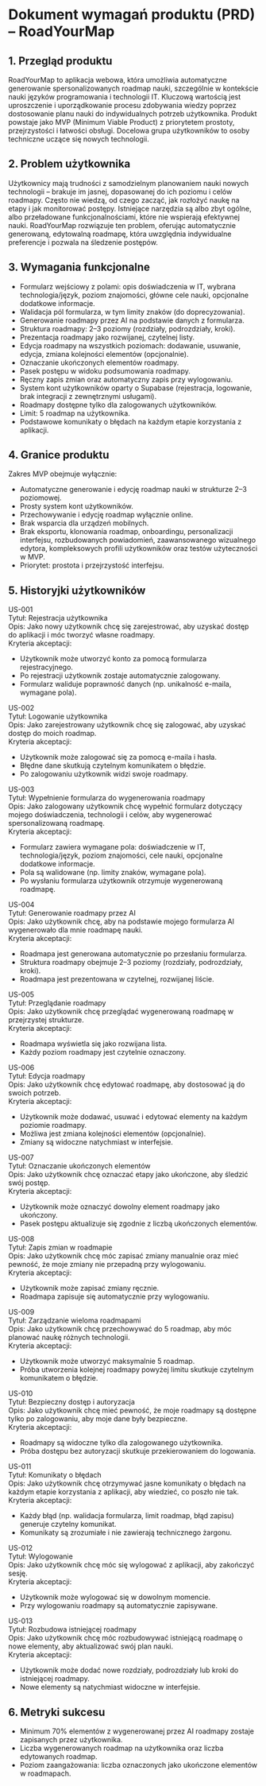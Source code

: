 # Dokument wymagań produktu (PRD) – RoadYourMap

## 1. Przegląd produktu

RoadYourMap to aplikacja webowa, która umożliwia automatyczne generowanie spersonalizowanych roadmap nauki, szczególnie w kontekście nauki języków programowania i technologii IT. Kluczową wartością jest uproszczenie i uporządkowanie procesu zdobywania wiedzy poprzez dostosowanie planu nauki do indywidualnych potrzeb użytkownika. Produkt powstaje jako MVP (Minimum Viable Product) z priorytetem prostoty, przejrzystości i łatwości obsługi. Docelowa grupa użytkowników to osoby techniczne uczące się nowych technologii.

## 2. Problem użytkownika

Użytkownicy mają trudności z samodzielnym planowaniem nauki nowych technologii – brakuje im jasnej, dopasowanej do ich poziomu i celów roadmapy. Często nie wiedzą, od czego zacząć, jak rozłożyć naukę na etapy i jak monitorować postępy. Istniejące narzędzia są albo zbyt ogólne, albo przeładowane funkcjonalnościami, które nie wspierają efektywnej nauki. RoadYourMap rozwiązuje ten problem, oferując automatycznie generowaną, edytowalną roadmapę, która uwzględnia indywidualne preferencje i pozwala na śledzenie postępów.

## 3. Wymagania funkcjonalne

- Formularz wejściowy z polami: opis doświadczenia w IT, wybrana technologia/język, poziom znajomości, główne cele nauki, opcjonalne dodatkowe informacje.
- Walidacja pól formularza, w tym limity znaków (do doprecyzowania).
- Generowanie roadmapy przez AI na podstawie danych z formularza.
- Struktura roadmapy: 2–3 poziomy (rozdziały, podrozdziały, kroki).
- Prezentacja roadmapy jako rozwijanej, czytelnej listy.
- Edycja roadmapy na wszystkich poziomach: dodawanie, usuwanie, edycja, zmiana kolejności elementów (opcjonalnie).
- Oznaczanie ukończonych elementów roadmapy.
- Pasek postępu w widoku podsumowania roadmapy.
- Ręczny zapis zmian oraz automatyczny zapis przy wylogowaniu.
- System kont użytkowników oparty o Supabase (rejestracja, logowanie, brak integracji z zewnętrznymi usługami).
- Roadmapy dostępne tylko dla zalogowanych użytkowników.
- Limit: 5 roadmap na użytkownika.
- Podstawowe komunikaty o błędach na każdym etapie korzystania z aplikacji.

## 4. Granice produktu

Zakres MVP obejmuje wyłącznie:
- Automatyczne generowanie i edycję roadmap nauki w strukturze 2–3 poziomowej.
- Prosty system kont użytkowników.
- Przechowywanie i edycję roadmap wyłącznie online.
- Brak wsparcia dla urządzeń mobilnych.
- Brak eksportu, klonowania roadmap, onboardingu, personalizacji interfejsu, rozbudowanych powiadomień, zaawansowanego wizualnego edytora, kompleksowych profili użytkowników oraz testów użyteczności w MVP.
- Priorytet: prostota i przejrzystość interfejsu.

## 5. Historyjki użytkowników

US-001  
Tytuł: Rejestracja użytkownika  
Opis: Jako nowy użytkownik chcę się zarejestrować, aby uzyskać dostęp do aplikacji i móc tworzyć własne roadmapy.  
Kryteria akceptacji:
- Użytkownik może utworzyć konto za pomocą formularza rejestracyjnego.
- Po rejestracji użytkownik zostaje automatycznie zalogowany.
- Formularz waliduje poprawność danych (np. unikalność e-maila, wymagane pola).

US-002  
Tytuł: Logowanie użytkownika  
Opis: Jako zarejestrowany użytkownik chcę się zalogować, aby uzyskać dostęp do moich roadmap.  
Kryteria akceptacji:
- Użytkownik może zalogować się za pomocą e-maila i hasła.
- Błędne dane skutkują czytelnym komunikatem o błędzie.
- Po zalogowaniu użytkownik widzi swoje roadmapy.

US-003  
Tytuł: Wypełnienie formularza do wygenerowania roadmapy  
Opis: Jako zalogowany użytkownik chcę wypełnić formularz dotyczący mojego doświadczenia, technologii i celów, aby wygenerować spersonalizowaną roadmapę.  
Kryteria akceptacji:
- Formularz zawiera wymagane pola: doświadczenie w IT, technologia/język, poziom znajomości, cele nauki, opcjonalne dodatkowe informacje.
- Pola są walidowane (np. limity znaków, wymagane pola).
- Po wysłaniu formularza użytkownik otrzymuje wygenerowaną roadmapę.

US-004  
Tytuł: Generowanie roadmapy przez AI  
Opis: Jako użytkownik chcę, aby na podstawie mojego formularza AI wygenerowało dla mnie roadmapę nauki.  
Kryteria akceptacji:
- Roadmapa jest generowana automatycznie po przesłaniu formularza.
- Struktura roadmapy obejmuje 2–3 poziomy (rozdziały, podrozdziały, kroki).
- Roadmapa jest prezentowana w czytelnej, rozwijanej liście.

US-005  
Tytuł: Przeglądanie roadmapy  
Opis: Jako użytkownik chcę przeglądać wygenerowaną roadmapę w przejrzystej strukturze.  
Kryteria akceptacji:
- Roadmapa wyświetla się jako rozwijana lista.
- Każdy poziom roadmapy jest czytelnie oznaczony.

US-006  
Tytuł: Edycja roadmapy  
Opis: Jako użytkownik chcę edytować roadmapę, aby dostosować ją do swoich potrzeb.  
Kryteria akceptacji:
- Użytkownik może dodawać, usuwać i edytować elementy na każdym poziomie roadmapy.
- Możliwa jest zmiana kolejności elementów (opcjonalnie).
- Zmiany są widoczne natychmiast w interfejsie.

US-007  
Tytuł: Oznaczanie ukończonych elementów  
Opis: Jako użytkownik chcę oznaczać etapy jako ukończone, aby śledzić swój postęp.  
Kryteria akceptacji:
- Użytkownik może oznaczyć dowolny element roadmapy jako ukończony.
- Pasek postępu aktualizuje się zgodnie z liczbą ukończonych elementów.

US-008  
Tytuł: Zapis zmian w roadmapie  
Opis: Jako użytkownik chcę móc zapisać zmiany manualnie oraz mieć pewność, że moje zmiany nie przepadną przy wylogowaniu.  
Kryteria akceptacji:
- Użytkownik może zapisać zmiany ręcznie.
- Roadmapa zapisuje się automatycznie przy wylogowaniu.

US-009  
Tytuł: Zarządzanie wieloma roadmapami  
Opis: Jako użytkownik chcę przechowywać do 5 roadmap, aby móc planować naukę różnych technologii.  
Kryteria akceptacji:
- Użytkownik może utworzyć maksymalnie 5 roadmap.
- Próba utworzenia kolejnej roadmapy powyżej limitu skutkuje czytelnym komunikatem o błędzie.

US-010  
Tytuł: Bezpieczny dostęp i autoryzacja  
Opis: Jako użytkownik chcę mieć pewność, że moje roadmapy są dostępne tylko po zalogowaniu, aby moje dane były bezpieczne.  
Kryteria akceptacji:
- Roadmapy są widoczne tylko dla zalogowanego użytkownika.
- Próba dostępu bez autoryzacji skutkuje przekierowaniem do logowania.

US-011  
Tytuł: Komunikaty o błędach  
Opis: Jako użytkownik chcę otrzymywać jasne komunikaty o błędach na każdym etapie korzystania z aplikacji, aby wiedzieć, co poszło nie tak.  
Kryteria akceptacji:
- Każdy błąd (np. walidacja formularza, limit roadmap, błąd zapisu) generuje czytelny komunikat.
- Komunikaty są zrozumiałe i nie zawierają technicznego żargonu.

US-012  
Tytuł: Wylogowanie  
Opis: Jako użytkownik chcę móc się wylogować z aplikacji, aby zakończyć sesję.  
Kryteria akceptacji:
- Użytkownik może wylogować się w dowolnym momencie.
- Przy wylogowaniu roadmapy są automatycznie zapisywane.

US-013  
Tytuł: Rozbudowa istniejącej roadmapy  
Opis: Jako użytkownik chcę móc rozbudowywać istniejącą roadmapę o nowe elementy, aby aktualizować swój plan nauki.  
Kryteria akceptacji:
- Użytkownik może dodać nowe rozdziały, podrozdziały lub kroki do istniejącej roadmapy.
- Nowe elementy są natychmiast widoczne w interfejsie.

## 6. Metryki sukcesu

- Minimum 70% elementów z wygenerowanej przez AI roadmapy zostaje zapisanych przez użytkownika.
- Liczba wygenerowanych roadmap na użytkownika oraz liczba edytowanych roadmap.
- Poziom zaangażowania: liczba oznaczonych jako ukończone elementów w roadmapach.